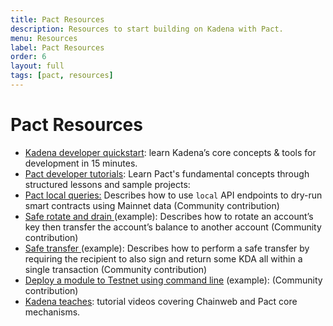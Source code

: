 ```yaml
---
title: Pact Resources
description: Resources to start building on Kadena with Pact.
menu: Resources
label: Pact Resources
order: 6
layout: full
tags: [pact, resources]
---
```


# Pact Resources

- [Kadena developer quickstart](/docs/build/quickstart): learn Kadena’s core
  concepts & tools for development in 15 minutes.&#x20;
- [Pact developer tutorials](/docs/pact): Learn Pact's fundamental concepts
  through structured lessons and sample projects:
- [Pact local queries:](/docs/build/guides/pact-local-api-queries) Describes how
  to use `local` API endpoints to dry-run smart contracts using Mainnet data
  (Community contribution)
- [Safe rotate and drain ](/docs/build/guides/safe-rotate-and-drain)(example):
  Describes how to rotate an account’s key then transfer the account’s balance
  to another account (Community contribution)
- [Safe transfer ](/docs/build/guides/safe-transfer)(example): Describes how to
  perform a safe transfer by requiring the recipient to also sign and return
  some KDA all within a single transaction (Community contribution)
- [Deploy a module to Testnet using command line](https://gist.github.com/LindaOrtega/1c219f887d9782c6745dbd827bdbfb4d)
  (example): (Community contribution)
- [Kadena teaches](https://www.youtube.com/playlist?list=PL4G3uLl2K-dm18c1QGo7T6NXJh2CSzXVf):
  tutorial videos covering Chainweb and Pact core mechanisms.&#x20;
